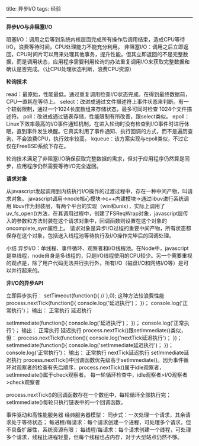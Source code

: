 ﻿title: 异步I/O
tags: 经验

---

**异步I/O与非阻塞I/O**

阻塞I/O：调用之后等到系统内核层面完成所有操作后调用结束，造成CPU等待I/O，浪费等待时间，CPU处理能力不能充分利用。
非阻塞I/O：调用之后立即返回，CPU时间片可以用来处理其他事务，提升性能。但其立即返回的不是完整数据，而是调用状态，应用程序需要利用轮询的办法重复调用I/O来获取完整数据和确认是否完成。（让CPU处理状态判断，浪费CPU资源）

**轮询技术**

read：最原始，性能最低。通过重复调用检查I/O状态完成。在得到最终数据前，CPU一直耗在等待上。
select：改进成通过文件描述符上事件状态来判断。有一个较弱限制，通过一个1024长度数组来存储状态，最多可同时检查             1024个文件描述符。
poll：改进成通过链表存储，性能限制有所改善，跟select类似。
epoll：Linux下效率最高的I/O事件通知机制，在进入轮询时没有检查到I/O事件时进行休眠，直到事件发生唤醒。它真实利用了事件通知、执行回调的方式，而不是遍历查询，不会浪费CPU，执行效率较高。
kqueue：该方案实现与epoll类似，不过它仅在FreeBSD系统下存在。

轮询技术满足了非阻塞I/O确保获取完整数据的需求，但对于应用程序仍然算是同步，应用程序仍然需要等待I/O完全返回。

**请求对象**

从javascript发起调用到内核执行I/O操作的过渡过程中，存在一种中间产物，叫请求对象。
javascript调用->node核心模块->c++内建模块->通过libuv进行系统调用
libuv作为封装层，有两个平台的实现（win和unix），实际上调用了uv_fs_open()方法，在其调用过程中，创建了FSReqWrap对象，javascript层传入的参数和方法封装在这个请求对象中，回调函数则设置在这个对象的oncomplete_sym属性上。
请求对象是异步I/O过程的重要中间产物，所有状态都保存在这个对象，包括送入线程池等待执行及I/O操作完毕后的回调处理。

小结
异步I/O：单线程、事件循环、观察者和I/O线程池。在Node中，javascript是单线程，node自身是多线程的，只是I/O线程使用的CPU较少。另一个需要重视的观点是，除了用户代码无法并行执行外，所有I/O（磁盘I/O和网络I/O等）是可以并行起来的。

**非I/O的异步API**

立即异步执行：
setTimeout(function(){
    //
},0);
这种方法较浪费性能
process.nextTick(function(){
    console.log('延迟执行')；
})；
console.log('正常执行')；
输出：
正常执行
延迟执行

setImmediate(function(){
    console.log('延迟执行')；
})；
console.log('正常执行')；
输出：
正常执行
延迟执行
process.nextTick()跟setImmediate()类似，但：
process.nextTick(function(){
    console.log('nextTick延迟执行')；
})；
setImmediate(function(){
    console.log('setImmediate延迟执行')；
})；
console.log('正常执行')；
输出：
正常执行
nextTick延迟执行
setImmediate延迟执行
process.nextTick()中回调函数优先级高于setImmediate()。因为事件循环对观察者的检查有先后顺序，process.nextTick()属于idle观察者，setImmediate()属于check观察者。
每一轮循环检查中，idle观察者>I/O观察者>check观察者

process.nextTick()的回调函数存在一个数组中，每轮循环全部执行完；
setImmediate()每轮只执行链表中的一个回调函数。

事件驱动和高性能服务器
经典服务器模型：
同步式：一次处理一个请求，其余请求处于等待状态；
每进程/每请求：每个请求创建一个进程，可处理多个请求，但不具备扩展性，系统资源有限；
每线程/每请求：每个请求创建一个线程，可处理多个请求，线程比进程轻量，但每个线程也占内存，对于大型站点仍然不够。






